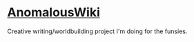 # [AnomalousWiki](https://www.kitsumitsu.de/AnomalousWiki/)

Creative writing/worldbuilding project I'm doing for the funsies.
